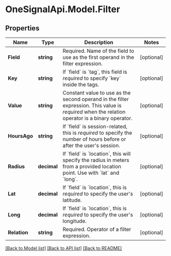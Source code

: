 # OneSignalApi.Model.Filter

## Properties

Name | Type | Description | Notes
------------ | ------------- | ------------- | -------------
**Field** | **string** | Required. Name of the field to use as the first operand in the filter expression. | [optional] 
**Key** | **string** | If &#x60;field&#x60; is &#x60;tag&#x60;, this field is *required* to specify &#x60;key&#x60; inside the tags. | [optional] 
**Value** | **string** | Constant value to use as the second operand in the filter expression. This value is *required* when the relation operator is a binary operator. | [optional] 
**HoursAgo** | **string** | If &#x60;field&#x60; is session-related, this is *required* to specify the number of hours before or after the user&#39;s session. | [optional] 
**Radius** | **decimal** | If &#x60;field&#x60; is &#x60;location&#x60;, this will specify the radius in meters from a provided location point. Use with &#x60;lat&#x60; and &#x60;long&#x60;. | [optional] 
**Lat** | **decimal** | If &#x60;field&#x60; is &#x60;location&#x60;, this is *required* to specify the user&#39;s latitude. | [optional] 
**Long** | **decimal** | If &#x60;field&#x60; is &#x60;location&#x60;, this is *required* to specify the user&#39;s longitude. | [optional] 
**Relation** | **string** | Required. Operator of a filter expression. | [optional] 

[[Back to Model list]](../README.md#documentation-for-models) [[Back to API list]](../README.md#documentation-for-api-endpoints) [[Back to README]](../README.md)


